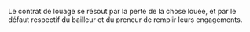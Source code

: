   
 Le contrat de louage se résout par la perte de la chose louée, et par le défaut respectif du bailleur et du preneur de remplir leurs engagements.  

  
